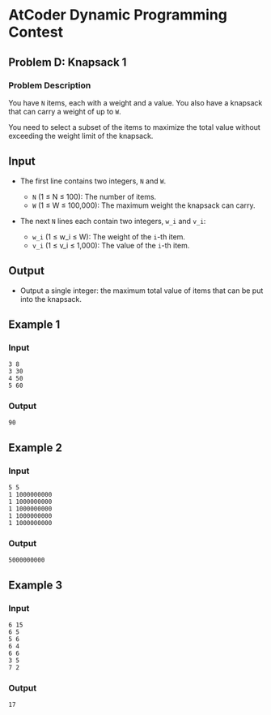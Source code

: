# AtCoder Dynamic Programming Contest
## Problem D: Knapsack 1

### Problem Description

You have `N` items, each with a weight and a value. You also have a knapsack that can carry a weight of up to `W`.

You need to select a subset of the items to maximize the total value without exceeding the weight limit of the knapsack.

## Input

- The first line contains two integers, `N` and `W`.
  - `N` (1 ≤ N ≤ 100): The number of items.
  - `W` (1 ≤ W ≤ 100,000): The maximum weight the knapsack can carry.

- The next `N` lines each contain two integers, `w_i` and `v_i`:
  - `w_i` (1 ≤ w_i ≤ W): The weight of the `i`-th item.
  - `v_i` (1 ≤ v_i ≤ 1,000): The value of the `i`-th item.

## Output

- Output a single integer: the maximum total value of items that can be put into the knapsack.

## Example 1

### Input
```
3 8
3 30
4 50
5 60
```

### Output
```
90
```

## Example 2

### Input
```
5 5
1 1000000000
1 1000000000
1 1000000000
1 1000000000
1 1000000000
```

### Output
```
5000000000
```

## Example 3

### Input
```
6 15
6 5
5 6
6 4
6 6
3 5
7 2
```

### Output
```
17
```

